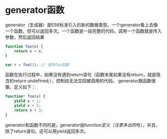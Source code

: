 # generator函数

generator（生成器）是ES6标准引入的新的数据类型。一个generator看上去像一个函数，但可以返回多次。一个函数是一段完整的代码，调用一个函数就是传入参数，然后返回结果

```javascript
function foo(x) {
    return x + x;
}

var r = foo(1); // 调用foo函数
```
函数在执行过程中，如果没有遇到return语句（函数末尾如果没有return，就是隐含的return undefined;），控制权无法交回被调用的代码。
generator跟函数很像，定义如下：
```javascript
function* foo(x) {
    yield x + 1;
    yield x + 2;
    return x + 3;
}
```
generator和函数不同的是，generator由function*定义（注意多出的*号），并且，除了return语句，还可以用yield返回多次。
